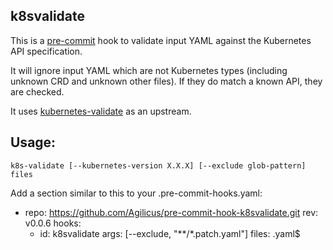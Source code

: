 ## k8svalidate

This is a [pre-commit](https://pre-commit.com/) hook to validate input YAML
against the Kubernetes API specification.

It will ignore input YAML which are not Kubernetes
types (including unknown CRD and unknown other files).
If they do match a known API, they are checked.

It uses [kubernetes-validate](https://github.com/willthames/kubernetes-validate)
as an upstream.

## Usage:

```
k8s-validate [--kubernetes-version X.X.X] [--exclude glob-pattern] files
```

Add a section similar to this to your .pre-commit-hooks.yaml:
  - repo: https://github.com/Agilicus/pre-commit-hook-k8svalidate.git
    rev: v0.0.6
    hooks:
      - id: k8svalidate
        args: [--exclude, "**/*.patch.yaml"]
        files: .yaml$
